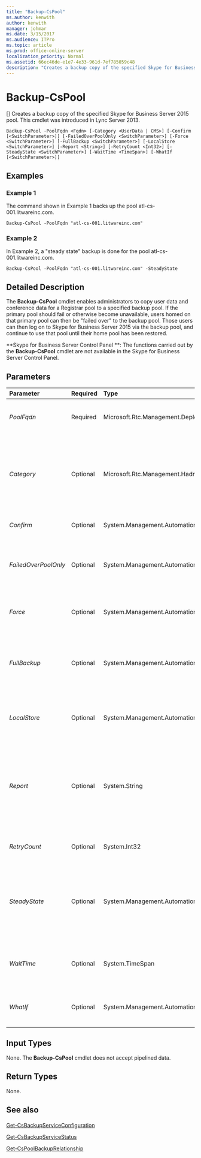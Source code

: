 ```yaml
---
title: "Backup-CsPool"
ms.author: kenwith
author: kenwith
manager: johmar
ms.date: 3/15/2017
ms.audience: ITPro
ms.topic: article
ms.prod: office-online-server
localization_priority: Normal
ms.assetid: 66ec46de-e1e7-4e33-961d-7ef785059c48
description: "Creates a backup copy of the specified Skype for Business Server 2015 pool. This cmdlet was introduced in Lync Server 2013."
---
```


# Backup-CsPool
[]
Creates a backup copy of the specified Skype for Business Server 2015 pool. This cmdlet was introduced in Lync Server 2013.
  
```
Backup-CsPool -PoolFqdn <Fqdn> [-Category <UserData | CMS>] [-Confirm [<SwitchParameter>]] [-FailedOverPoolOnly <SwitchParameter>] [-Force <SwitchParameter>] [-FullBackup <SwitchParameter>] [-LocalStore <SwitchParameter>] [-Report <String>] [-RetryCount <Int32>] [-SteadyState <SwitchParameter>] [-WaitTime <TimeSpan>] [-WhatIf [<SwitchParameter>]]

```

## Examples
<a name="Examples"> </a>

### Example 1

The command shown in Example 1 backs up the pool atl-cs-001.litwareinc.com.
  
```
Backup-CsPool -PoolFqdn "atl-cs-001.litwareinc.com"
```

### Example 2

In Example 2, a "steady state" backup is done for the pool atl-cs-001.litwareinc.com.
  
```
Backup-CsPool -PoolFqdn "atl-cs-001.litwareinc.com" -SteadyState
```

## Detailed Description
<a name="DetailedDescription"> </a>

The **Backup-CsPool** cmdlet enables administrators to copy user data and conference data for a Registrar pool to a specified backup pool. If the primary pool should fail or otherwise become unavailable, users homed on that primary pool can then be "failed over" to the backup pool. Those users can then log on to Skype for Business Server 2015 via the backup pool, and continue to use that pool until their home pool has been restored.
  
 **Skype for Business Server Control Panel **: The functions carried out by the **Backup-CsPool** cmdlet are not available in the Skype for Business Server Control Panel.
  
## Parameters
<a name="DetailedDescription"> </a>

|**Parameter**|**Required**|**Type**|**Description**|
|:-----|:-----|:-----|:-----|
| _PoolFqdn_ <br/> |Required  <br/> |Microsoft.Rtc.Management.Deploy.Fqdn  <br/> |Fully qualified domain name of the pool being backed up. For example:  <br/>  `-SourcePoolFqdn "atl-cs-001.litwareinc.com"` <br/> |
| _Category_ <br/> |Optional  <br/> |Microsoft.Rtc.Management.Hadr.BackupService.BackupCategory  <br/> |Enables you to select the Skype for Business Server 2015 modules that will be backed up; if this parameter is not present then all the modules will be backed up. Allowed values are:  <br/> CMS  <br/> UserData  <br/> |
| _Confirm_ <br/> |Optional  <br/> |System.Management.Automation.SwitchParameter  <br/> |Prompts you for confirmation before executing the command.  <br/> |
| _FailedOverPoolOnly_ <br/> |Optional  <br/> |System.Management.Automation.SwitchParameter  <br/> |When specified, backup will take place only if the pool is in a failed over state. If you use this parameter then you must also use the FullBackup parameter.  <br/> |
| _Force_ <br/> |Optional  <br/> |System.Management.Automation.SwitchParameter  <br/> |Suppresses the display of any non-fatal error message that might occur when running the command.  <br/> |
| _FullBackup_ <br/> |Optional  <br/> |System.Management.Automation.SwitchParameter  <br/> |When present, backup will not begin until the backup service has reached its final state. You cannot use both the FullBackup parameter and the SteadyState parameter in the same command.  <br/> |
| _LocalStore_ <br/> |Optional  <br/> |System.Management.Automation.SwitchParameter  <br/> |Retrieves the topology information from the local replica of the Central Management store rather than from the Central Management store itself.  <br/> |
| _Report_ <br/> |Optional  <br/> |System.String  <br/> |File path for the log file created when the cmdlet runs. For example:  <br/>  `-Report "C:\Logs\BackupPool.html"` <br/> If this file already exists, it will be overwritten when you run the cmdlet.  <br/> By default, reports are written to the AppData\Local\Temp folder in your user profile.  <br/> |
| _RetryCount_ <br/> |Optional  <br/> |System.Int32  <br/> |Maximum number of times Backup-CsPool will try to call the backup service before failing.  <br/> |
| _SteadyState_ <br/> |Optional  <br/> |System.Management.Automation.SwitchParameter  <br/> |When present, backup will not begin until the backup service has reached a steady state. A "steady state" occurs when the pool switches to read-only or failover/failback mode, and no longer produces any new data that needs to be backed up.  <br/> |
| _WaitTime_ <br/> |Optional  <br/> |System.TimeSpan  <br/> |Amount of time (in seconds) that the cmdlet will wait before checking to see if the backup service is in either the full state or the steady state.  <br/> |
| _WhatIf_ <br/> |Optional  <br/> |System.Management.Automation.SwitchParameter  <br/> |Describes what would happen if you executed the command without actually executing the command.  <br/> |
   
## Input Types
<a name="InputTypes"> </a>

None. The **Backup-CsPool** cmdlet does not accept pipelined data.
  
## Return Types
<a name="ReturnTypes"> </a>

None.
  
## See also
<a name="ReturnTypes"> </a>

#### 

[Get-CsBackupServiceConfiguration](get-csbackupserviceconfiguration.md)
  
[Get-CsBackupServiceStatus](get-csbackupservicestatus.md)
  
[Get-CsPoolBackupRelationship](get-cspoolbackuprelationship.md)

